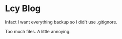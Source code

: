 # Lcy Blog

Infact I want everything backup so I did't use .gitignore.

Too much files. A little annoying.